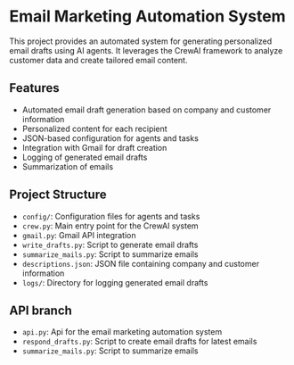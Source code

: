# Email Marketing Automation System

This project provides an automated system for generating personalized email drafts using AI agents. It leverages the CrewAI framework to analyze customer data and create tailored email content.

## Features

- Automated email draft generation based on company and customer information
- Personalized content for each recipient
- JSON-based configuration for agents and tasks
- Integration with Gmail for draft creation
- Logging of generated email drafts
- Summarization of emails

## Project Structure

- `config/`: Configuration files for agents and tasks
- `crew.py`: Main entry point for the CrewAI system
- `gmail.py`: Gmail API integration
- `write_drafts.py`: Script to generate email drafts
- `summarize_mails.py`: Script to summarize emails
- `descriptions.json`: JSON file containing company and customer information
- `logs/`: Directory for logging generated email drafts


## API branch

- `api.py`: Api for the email marketing automation system
- `respond_drafts.py`: Script to create email drafts for latest emails
- `summarize_mails.py`: Script to summarize emails

